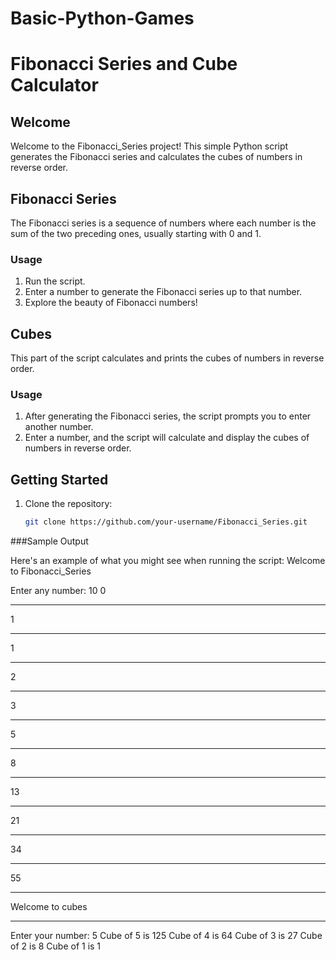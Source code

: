# Basic-Python-Games
# Fibonacci Series and Cube Calculator

## Welcome
Welcome to the Fibonacci_Series project! This simple Python script generates the Fibonacci series and calculates the cubes of numbers in reverse order.

## Fibonacci Series
The Fibonacci series is a sequence of numbers where each number is the sum of the two preceding ones, usually starting with 0 and 1.

### Usage
1. Run the script.
2. Enter a number to generate the Fibonacci series up to that number.
3. Explore the beauty of Fibonacci numbers!

## Cubes
This part of the script calculates and prints the cubes of numbers in reverse order.

### Usage
1. After generating the Fibonacci series, the script prompts you to enter another number.
2. Enter a number, and the script will calculate and display the cubes of numbers in reverse order.

## Getting Started
1. Clone the repository:
   ```bash
   git clone https://github.com/your-username/Fibonacci_Series.git
###Sample Output 

Here's an example of what you might see when running the script:
Welcome to Fibonacci_Series

Enter any number: 10
0
********************
1
********************
1
********************
2
********************
3
********************
5
********************
8
********************
13
********************
21
********************
34
********************
55
********************
Welcome to cubes
*****************
Enter your number: 5
Cube of 5 is 125
Cube of 4 is 64
Cube of 3 is 27
Cube of 2 is 8
Cube of 1 is 1

